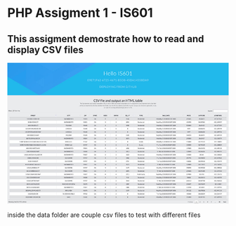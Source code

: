 # PHP Assigment 1 - IS601

## This assigment demostrate how to read and display CSV files

![Screenshot](https://github.com/dguardia/php-assigment-1-is601/blob/master/public/images/IS601-screenshot.jpg)

inside the data folder are couple csv files to test with different files